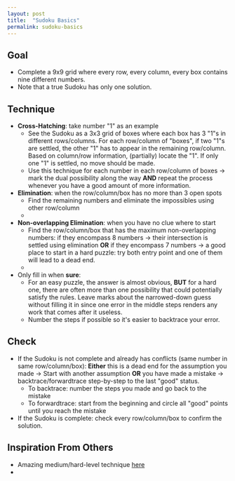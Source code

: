 ```yaml
---
layout: post
title:  "Sudoku Basics"
permalink: sudoku-basics
---
```


## Goal
* Complete a 9x9 grid where every row, every column, every box contains nine different numbers. 
* Note that a true Sudoku has only one solution. 

## Technique
* **Cross-Hatching**: take number "1" as an example
    * See the Sudoku as a 3x3 grid of boxes where each box has 3 "1"s in different rows/columns. For each row/column of "boxes", if two "1"s are settled, the other "1" has to appear in the remaining row/column. Based on column/row information, (partially) locate the "1". If only one "1" is settled, no move should be made.  
    * Use this technique for each number in each row/column of boxes -> mark the dual possibility along the way **AND** repeat the process whenever you have a good amount of more information. 
* **Elimination**: when the row/column/box has no more than 3 open spots
    * Find the remaining numbers and eliminate the impossibles using other row/column
    * 
* **Non-overlapping Elimination**: when you have no clue where to start
    * Find the row/column/box that has the maximum non-overlapping numbers: if they encompass 8 numbers -> their intersection is settled using elimination **OR** if they encompass 7 numbers -> a good place to start in a hard puzzle: try both entry point and one of them will lead to a dead end.
    * 
* Only fill in when **sure**: 
    * For an easy puzzle, the answer is almost obvious, **BUT** for a hard one, there are often more than one possibility that could potentially satisfy the rules. Leave marks about the narrowed-down guess without filling it in since one error in the middle steps renders any work that comes after it useless. 
    * Number the steps if possible so it's easier to backtrace your error. 

## Check
* If the Sudoku is not complete and already has conflicts (same number in same row/column/box): **Either** this is a dead end for the assumption you made -> Start with another assumption **OR** you have made a mistake -> backtrace/forwardtrace step-by-step to the last "good" status. 
    * To backtrace: number the steps you made and go back to the mistake
    * To forwardtrace: start from the beginning and circle all "good" points until you reach the mistake
* If the Sudoku is complete: check every row/column/box to confirm the solution.

## Inspiration From Others
* Amazing medium/hard-level technique [here](https://www.youtube.com/watch?v=sIlnGUejg7Y)
* 
